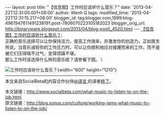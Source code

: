 --- layout: post title: "【信息图】工作时应该听什么音乐？" date:
'2013-04-22T12:31:00.001+08:00' author: Wenh Q tags: modified\_time:
'2013-04-22T12:31:15.217+08:00' blogger\_id:
tag:blogger.com,1999:blog-4961947611491238191.post-7806070223105182023
blogger\_orig\_url:
http://binaryware.blogspot.com/2013/04/blog-post\_4520.html ---
[【信息图】工作时应该听什么音乐？](http://www.oschina.net/news/39781/what-music-to-listen-to-on-the-job):\
正确的音乐选择可以让你保持活力，提高工作效率，并激发你的创造力。正如医生所说，当音乐减轻你的工作压力时，可以让你顺利地应对接踵而来的工作，而不是被它们压得喘不过气，变得烦躁不堪。\
那么工作时该选择什么样的音乐呢？请参看下图。<span
style="text-align: center;"> </span>\
<div style="text-align: left;">

![](http://static.oschina.net/uploads/img/201304/21085306_Vj3E.jpg "工作时应该听什么音乐？"){width="600"
height="1210"} ———————————————————————\
本文来自SocialBeta的内容合作伙伴[@译言 ](http://select.yeeyan.org/view/66502/356872)的译者[桃了](http://user.yeeyan.org/u/Ellixs)。

</div>

本文链接：<http://www.socialbeta.com/what-music-to-listen-to-on-the-job.html>\
原文链接：<http://blog.sonos.com/culture/working-jams-what-music-to-listen-to-on-the-job/>
